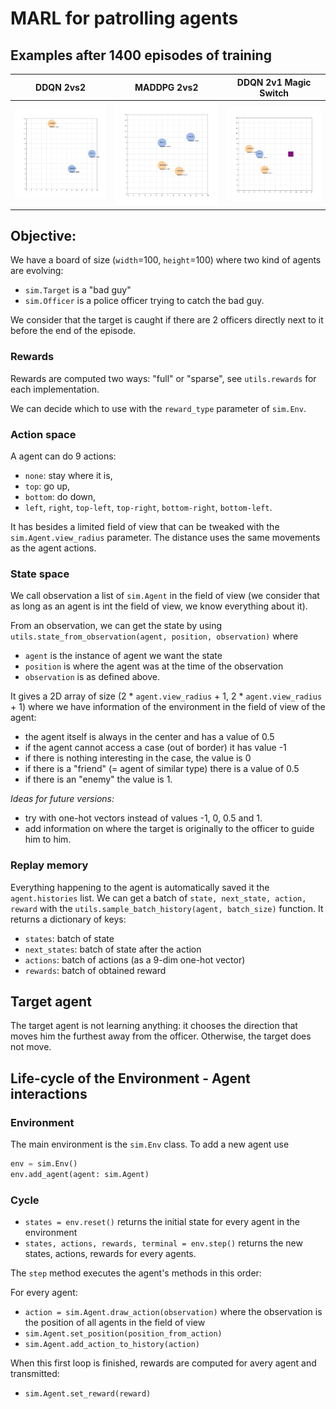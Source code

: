 # MARL for patrolling agents

## Examples after 1400 episodes of training

DDQN 2vs2 | MADDPG 2vs2 | DDQN 2v1 Magic Switch
:---------:|:----------:|:-----------:
![](gifs/dqn-2v2.gif "DDQN 2vs2") | ![](gifs/maddpg_2v2.gif "MADDPG 2vs2") | ![](gifs/switch-dqn-2v1.gif "DDQN switch 2vs2")

## Objective:
We have a board of size (`width`=100, `height`=100) where two kind of agents are evolving:
- `sim.Target` is a "bad guy"
- `sim.Officer` is a police officer trying to catch the bad guy.

We consider that the target is caught if there are 2 officers directly next to it before the end of the episode.

### Rewards
Rewards are computed two ways: "full" or "sparse", see `utils.rewards` for each implementation.

We can decide which to use with the `reward_type` parameter of `sim.Env`.

### Action space
A agent can do 9 actions:
- `none`: stay where it is,
- `top`: go up,
- `bottom`: do down,
- `left`, `right`, `top-left`, `top-right`, `bottom-right`, `bottom-left`.

It has besides a limited field of view that can be tweaked with the `sim.Agent.view_radius` parameter.
The distance uses the same movements as the agent actions.

### State space
We call observation a list of `sim.Agent` in the field of view (we consider that as long as an agent is int the field
of view, we know everything about it).

From an observation, we can get the state by using `utils.state_from_observation(agent, position, observation)` where
- `agent` is the instance of agent we want the state
- `position` is where the agent was at the time of the observation
- `observation` is as defined above.

It gives a 2D array of size (2 * `agent.view_radius` + 1, 2 * `agent.view_radius` + 1) where we have
information of the environment in the field of view of the agent:
- the agent itself is always in the center and has a value of 0.5
- if the agent cannot access a case (out of border) it has value -1
- if there is nothing interesting in the case, the value is 0
- if there is a "friend" (= agent of similar type) there is a value of 0.5
- if there is an "enemy" the value is 1.

*Ideas for future versions:*
- try with one-hot vectors instead of values -1, 0, 0.5 and 1.
- add information on where the target is originally to the officer to guide him to him.

### Replay memory
Everything happening to the agent is automatically saved it the `agent.histories` list.
We can get a batch of `state, next_state, action, reward` with the `utils.sample_batch_history(agent, batch_size)`
function. It returns a dictionary of keys:
- `states`: batch of state
- `next_states`: batch of state after the action
- `actions`: batch of actions (as a 9-dim one-hot vector)
- `rewards`: batch of obtained reward

## Target agent
The target agent is not learning anything: it chooses the direction that moves him the furthest away from the officer.
Otherwise, the target does not move.

## Life-cycle of the Environment - Agent interactions
### Environment
The main environment is the `sim.Env` class.
To add a new agent use 
```python
env = sim.Env()
env.add_agent(agent: sim.Agent)
```

### Cycle
- `states = env.reset()` returns the initial state for every agent in the environment
- `states, actions, rewards, terminal = env.step()` returns the new states, actions, rewards for every agents.

The `step` method executes the agent's methods in this order:

For every agent:
- `action = sim.Agent.draw_action(observation)` where the observation is the position of all agents in the field of view
- `sim.Agent.set_position(position_from_action)`
- `sim.Agent.add_action_to_history(action)`

When this first loop is finished, rewards are computed for avery agent and transmitted:
- `sim.Agent.set_reward(reward)`

